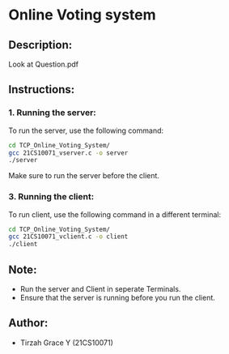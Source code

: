 # Online Voting system

## Description:
Look at Question.pdf

## Instructions:

### 1. Running the server:
To run the server, use the following command:
```bash
cd TCP_Online_Voting_System/
gcc 21CS10071_vserver.c -o server
./server
```
Make sure to run the server before the client.

### 3. Running the client:
To run client, use the following command in a different terminal:
```bash
cd TCP_Online_Voting_System/
gcc 21CS10071_vclient.c -o client
./client
```

## Note:
- Run the server and Client in seperate Terminals.
- Ensure that the server is running before you run the client.

## Author:
- Tirzah Grace Y (21CS10071)
